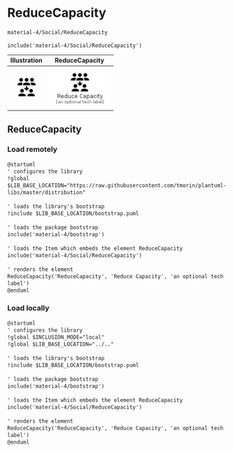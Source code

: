 # ReduceCapacity


```text
material-4/Social/ReduceCapacity
```

```text
include('material-4/Social/ReduceCapacity')
```



| Illustration | ReduceCapacity |
| :---: | :---: |
| ![illustration for Illustration](../../material-4/Social/ReduceCapacity.png) | ![illustration for ReduceCapacity](../../material-4/Social/ReduceCapacity.Local.png) |




## ReduceCapacity

### Load remotely
```plantuml
@startuml
' configures the library
!global $LIB_BASE_LOCATION="https://raw.githubusercontent.com/tmorin/plantuml-libs/master/distribution"

' loads the library's bootstrap
!include $LIB_BASE_LOCATION/bootstrap.puml

' loads the package bootstrap
include('material-4/bootstrap')

' loads the Item which embeds the element ReduceCapacity
include('material-4/Social/ReduceCapacity')

' renders the element
ReduceCapacity('ReduceCapacity', 'Reduce Capacity', 'an optional tech label')
@enduml
```

### Load locally
```plantuml
@startuml
' configures the library
!global $INCLUSION_MODE="local"
!global $LIB_BASE_LOCATION="../.."

' loads the library's bootstrap
!include $LIB_BASE_LOCATION/bootstrap.puml

' loads the package bootstrap
include('material-4/bootstrap')

' loads the Item which embeds the element ReduceCapacity
include('material-4/Social/ReduceCapacity')

' renders the element
ReduceCapacity('ReduceCapacity', 'Reduce Capacity', 'an optional tech label')
@enduml
```

